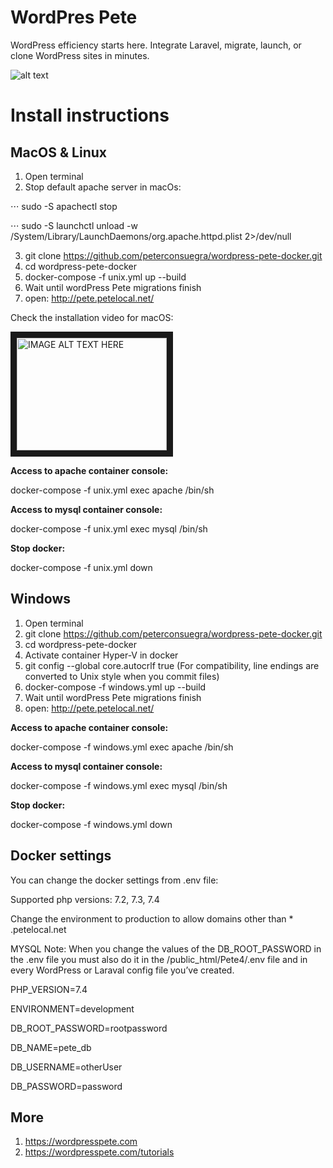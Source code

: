 # WordPres Pete

WordPress efficiency starts here. Integrate Laravel, migrate, launch, or clone WordPress sites in minutes.

![alt text](https://raw.githubusercontent.com/peterconsuegra/wordpress-pete-docker/master/apache/petelogo.png "WordPress Pete Logo")

# Install instructions

## MacOS & Linux

1. Open terminal
2. Stop default apache server in macOs:

⋅⋅⋅ sudo -S apachectl stop

⋅⋅⋅ sudo -S launchctl unload -w /System/Library/LaunchDaemons/org.apache.httpd.plist 2>/dev/null

3. git clone https://github.com/peterconsuegra/wordpress-pete-docker.git
4. cd wordpress-pete-docker
5. docker-compose -f unix.yml up --build
6. Wait until wordPress Pete migrations finish
7. open: http://pete.petelocal.net/

Check the installation video for macOS:

<a href="http://www.youtube.com/watch?feature=player_embedded&v=_DWmv0Mqrhk
" target="_blank"><img src="http://img.youtube.com/vi/_DWmv0Mqrhk/0.jpg" 
alt="IMAGE ALT TEXT HERE" width="240" height="180" border="10" /></a>

__Access to apache container console:__

docker-compose -f unix.yml exec apache /bin/sh 

__Access to mysql container console:__

docker-compose -f unix.yml exec mysql /bin/sh 

__Stop docker:__

docker-compose -f unix.yml down


## Windows

1. Open terminal
2. git clone https://github.com/peterconsuegra/wordpress-pete-docker.git
3. cd wordpress-pete-docker
4. Activate container Hyper-V in docker
5. git config --global core.autocrlf true (For compatibility, line endings are converted to Unix style when you commit files)
6. docker-compose -f windows.yml up --build
7. Wait until wordPress Pete migrations finish
8. open: http://pete.petelocal.net/

__Access to apache container console:__

docker-compose -f windows.yml exec apache /bin/sh 

__Access to mysql container console:__

docker-compose -f windows.yml exec mysql /bin/sh 

__Stop docker:__

docker-compose -f windows.yml down

## Docker settings

You can change the docker settings from .env file:

Supported php versions: 7.2, 7.3, 7.4

Change the environment to production to allow domains other than * .petelocal.net

MYSQL Note: When you change the values of the DB_ROOT_PASSWORD in the .env file you must also do it in the /public_html/Pete4/.env file and in every WordPress or Laraval config file you’ve created.

PHP_VERSION=7.4

ENVIRONMENT=development

DB_ROOT_PASSWORD=rootpassword

DB_NAME=pete_db

DB_USERNAME=otherUser

DB_PASSWORD=password

## More

1. https://wordpresspete.com
2. https://wordpresspete.com/tutorials





